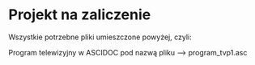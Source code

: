 Projekt na zaliczenie
==
Wszystkie potrzebne pliki umieszczone powyżej, czyli:

Program telewizyjny w ASCIDOC pod nazwą pliku --> program_tvp1.asc
